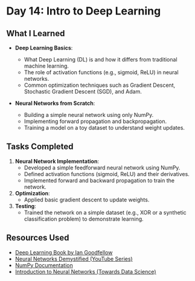 # Day 14: Intro to Deep Learning

## What I Learned
- **Deep Learning Basics**:
  - What Deep Learning (DL) is and how it differs from traditional machine learning.
  - The role of activation functions (e.g., sigmoid, ReLU) in neural networks.
  - Common optimization techniques such as Gradient Descent, Stochastic Gradient Descent (SGD), and Adam.
  
- **Neural Networks from Scratch**:
  - Building a simple neural network using only NumPy.
  - Implementing forward propagation and backpropagation.
  - Training a model on a toy dataset to understand weight updates.

## Tasks Completed
1. **Neural Network Implementation**:
   - Developed a simple feedforward neural network using NumPy.
   - Defined activation functions (sigmoid, ReLU) and their derivatives.
   - Implemented forward and backward propagation to train the network.
2. **Optimization**:
   - Applied basic gradient descent to update weights.
3. **Testing**:
   - Trained the network on a simple dataset (e.g., XOR or a synthetic classification problem) to demonstrate learning.

## Resources Used
- [Deep Learning Book by Ian Goodfellow](https://www.deeplearningbook.org/)
- [Neural Networks Demystified (YouTube Series)](https://www.youtube.com/watch?v=bxe2T-V8XRs)
- [NumPy Documentation](https://numpy.org/doc/)
- [Introduction to Neural Networks (Towards Data Science)](https://towardsdatascience.com/neural-network-from-scratch-in-python-using-numpy-f8b9424647b1)
